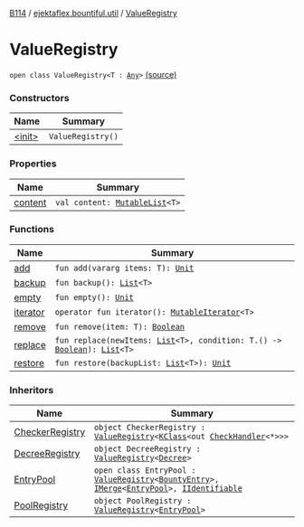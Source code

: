 [B114](../../index.md) / [ejektaflex.bountiful.util](../index.md) / [ValueRegistry](./index.md)

# ValueRegistry

`open class ValueRegistry<T : `[`Any`](https://kotlinlang.org/api/latest/jvm/stdlib/kotlin/-any/index.html)`>` [(source)](https://github.com/ejektaflex/Bountiful/tree/develop/src/main/kotlin/ejektaflex/bountiful/util/ValueRegistry.kt#L5)

### Constructors

| Name | Summary |
|---|---|
| [&lt;init&gt;](-init-.md) | `ValueRegistry()` |

### Properties

| Name | Summary |
|---|---|
| [content](content.md) | `val content: `[`MutableList`](https://kotlinlang.org/api/latest/jvm/stdlib/kotlin.collections/-mutable-list/index.html)`<T>` |

### Functions

| Name | Summary |
|---|---|
| [add](add.md) | `fun add(vararg items: T): `[`Unit`](https://kotlinlang.org/api/latest/jvm/stdlib/kotlin/-unit/index.html) |
| [backup](backup.md) | `fun backup(): `[`List`](https://kotlinlang.org/api/latest/jvm/stdlib/kotlin.collections/-list/index.html)`<T>` |
| [empty](empty.md) | `fun empty(): `[`Unit`](https://kotlinlang.org/api/latest/jvm/stdlib/kotlin/-unit/index.html) |
| [iterator](iterator.md) | `operator fun iterator(): `[`MutableIterator`](https://kotlinlang.org/api/latest/jvm/stdlib/kotlin.collections/-mutable-iterator/index.html)`<T>` |
| [remove](remove.md) | `fun remove(item: T): `[`Boolean`](https://kotlinlang.org/api/latest/jvm/stdlib/kotlin/-boolean/index.html) |
| [replace](replace.md) | `fun replace(newItems: `[`List`](https://kotlinlang.org/api/latest/jvm/stdlib/kotlin.collections/-list/index.html)`<T>, condition: T.() -> `[`Boolean`](https://kotlinlang.org/api/latest/jvm/stdlib/kotlin/-boolean/index.html)`): `[`List`](https://kotlinlang.org/api/latest/jvm/stdlib/kotlin.collections/-list/index.html)`<T>` |
| [restore](restore.md) | `fun restore(backupList: `[`List`](https://kotlinlang.org/api/latest/jvm/stdlib/kotlin.collections/-list/index.html)`<T>): `[`Unit`](https://kotlinlang.org/api/latest/jvm/stdlib/kotlin/-unit/index.html) |

### Inheritors

| Name | Summary |
|---|---|
| [CheckerRegistry](../../ejektaflex.bountiful.data.bounty.checkers/-checker-registry/index.md) | `object CheckerRegistry : `[`ValueRegistry`](./index.md)`<`[`KClass`](https://kotlinlang.org/api/latest/jvm/stdlib/kotlin.reflect/-k-class/index.html)`<out `[`CheckHandler`](../../ejektaflex.bountiful.data.bounty.checkers/-check-handler/index.md)`<*>>>` |
| [DecreeRegistry](../../ejektaflex.bountiful.data.registry/-decree-registry/index.md) | `object DecreeRegistry : `[`ValueRegistry`](./index.md)`<`[`Decree`](../../ejektaflex.bountiful.data.structure/-decree/index.md)`>` |
| [EntryPool](../../ejektaflex.bountiful.data.structure/-entry-pool/index.md) | `open class EntryPool : `[`ValueRegistry`](./index.md)`<`[`BountyEntry`](../../ejektaflex.bountiful.data.bounty/-bounty-entry/index.md)`>, `[`IMerge`](../-i-merge/index.md)`<`[`EntryPool`](../../ejektaflex.bountiful.data.structure/-entry-pool/index.md)`>, `[`IIdentifiable`](../-i-identifiable/index.md) |
| [PoolRegistry](../../ejektaflex.bountiful.data.registry/-pool-registry/index.md) | `object PoolRegistry : `[`ValueRegistry`](./index.md)`<`[`EntryPool`](../../ejektaflex.bountiful.data.structure/-entry-pool/index.md)`>` |

